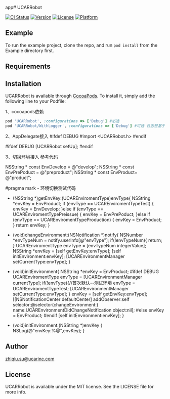 app# UCARRobot

[![CI Status](https://img.shields.io/travis/364121248@qq.com/UCARRobot.svg?style=flat)](https://travis-ci.org/364121248@qq.com/UCARRobot)
[![Version](https://img.shields.io/cocoapods/v/UCARRobot.svg?style=flat)](https://cocoapods.org/pods/UCARRobot)
[![License](https://img.shields.io/cocoapods/l/UCARRobot.svg?style=flat)](https://cocoapods.org/pods/UCARRobot)
[![Platform](https://img.shields.io/cocoapods/p/UCARRobot.svg?style=flat)](https://cocoapods.org/pods/UCARRobot)

## Example

To run the example project, clone the repo, and run `pod install` from the Example directory first.

## Requirements

## Installation

UCARRobot is available through [CocoaPods](https://cocoapods.org). To install
it, simply add the following line to your Podfile:

1、cocoapods依赖

```ruby
pod 'UCARRobot', :configurations => ['Debug'] #必选
pod 'UCARRobot/WithLogger', :configurations => ['Debug'] #可选 日志是基于CocoaLumberjack
```

2、AppDelegate接入
#ifdef DEBUG
#import <UCARRobot.h>
#endif

#ifdef DEBUG
[UCARRobot setUp];
#endif

3、切换环境接入 参考代码

NSString * const EnvDevelop = @"develop";
NSString * const EnvPrePoduct = @"preproduct";
NSString * const EnvProduct= @"product";

#pragma mark - 环境切换测试代码
- (NSString *)getEnvKey:(UCAREnviromentType)envType{
NSString *envKey = EnvProduct;
if (envType == UCAREnviromentTypeTest) {
envKey = EnvDevelop;
}else if (envType == UCAREnviromentTypePreissue) {
envKey = EnvPrePoduct;
}else if (envType == UCAREnviromentTypeProduction) {
envKey = EnvProduct;
}
return envKey;
}
- (void)changeEnvironment:(NSNotification *)notify{
NSNumber *envTypeNum = notify.userInfo[@"envType"];
if(!envTypeNum){
return;
}
UCAREnviromentType envType = [envTypeNum integerValue];
NSString *envKey = [self getEnvKey:envType];
[self initEnvironment:envKey];
[UCAREnvironmentManager setCurrentType:envType];
}
- (void)initEnvironment{
NSString *envKey = EnvProduct;
#ifdef DEBUG
UCAREnviromentType envType = [UCAREnvironmentManager currentType];
if(!envType){//首次默认--测试环境
envType = UCAREnviromentTypeTest;
[UCAREnvironmentManager setCurrentType:envType];
}
envKey = [self getEnvKey:envType];
[[NSNotificationCenter defaultCenter] addObserver:self selector:@selector(changeEnvironment:) name:UCAREnvironmentDidChangeNotification object:nil];
#else
envKey = EnvProduct;
#endif
[self initEnvironment:envKey];
}

- (void)initEnvironment:(NSString *)envKey {
NSLog(@"envKey:%@",envKey);
}




## Author

zhiqiu.su@ucarinc.com

## License

UCARRobot is available under the MIT license. See the LICENSE file for more info.
